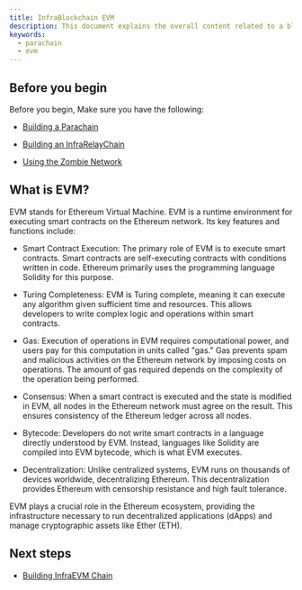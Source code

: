 ```yaml
---
title: InfraBlockchain EVM
description: This document explains the overall content related to a blockchain compatible with EVM (Ethereum Virtual Machine).
keywords:
  - parachain
  - evm
---
```


## Before you begin

Before you begin, Make sure you have the following:

<!--
  When the document containing this content is created, please link to that document.
-->

- [Building a Parachain](../tutorials/build/build-a-parachain.md)

- [Building an InfraRelayChain](../tutorials/build/build-infra-relay-chain.md)

- [Using the Zombie Network](../tutorials/test/simulate-parachains.md)

## What is EVM?

EVM stands for Ethereum Virtual Machine. EVM is a runtime environment for executing smart contracts on the Ethereum network. Its key features and functions include:

- Smart Contract Execution: The primary role of EVM is to execute smart contracts. Smart contracts are self-executing contracts with conditions written in code. Ethereum primarily uses the programming language Solidity for this purpose.

- Turing Completeness: EVM is Turing complete, meaning it can execute any algorithm given sufficient time and resources. This allows developers to write complex logic and operations within smart contracts.

- Gas: Execution of operations in EVM requires computational power, and users pay for this computation in units called "gas." Gas prevents spam and malicious activities on the Ethereum network by imposing costs on operations. The amount of gas required depends on the complexity of the operation being performed.

- Consensus: When a smart contract is executed and the state is modified in EVM, all nodes in the Ethereum network must agree on the result. This ensures consistency of the Ethereum ledger across all nodes.

- Bytecode: Developers do not write smart contracts in a language directly understood by EVM. Instead, languages like Solidity are compiled into EVM bytecode, which is what EVM executes.

- Decentralization: Unlike centralized systems, EVM runs on thousands of devices worldwide, decentralizing Ethereum. This decentralization provides Ethereum with censorship resistance and high fault tolerance.

EVM plays a crucial role in the Ethereum ecosystem, providing the infrastructure necessary to run decentralized applications (dApps) and manage cryptographic assets like Ether (ETH).

## Next steps

- [Building InfraEVM Chain](../tutorials/service-chains/infra-evm-parachain/README.md)
